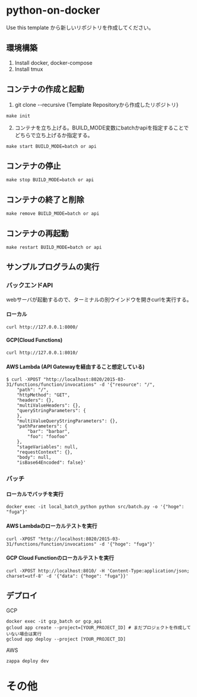 # python-on-docker

Use this template から新しいリポジトリを作成してください。

## 環境構築

1. Install docker, docker-compose
2. Install tmux

## コンテナの作成と起動

1. git clone --recursive {Template Repositoryから作成したリポジトリ}

```
make init
```

2. コンテナを立ち上げる。BUILD_MODE変数にbatchかapiを指定することでどちらで立ち上げるか指定する。<br>

```
make start BUILD_MODE=batch or api
```

## コンテナの停止

```
make stop BUILD_MODE=batch or api
```

## コンテナの終了と削除

```
make remove BUILD_MODE=batch or api
```

## コンテナの再起動

```
make restart BUILD_MODE=batch or api
```

## サンプルプログラムの実行

### バックエンドAPI

webサーバが起動するので、ターミナルの別ウインドウを開きcurlを実行する。

#### ローカル

```
curl http://127.0.0.1:8000/
```

#### GCP(Cloud Functions)

```
curl http://127.0.0.1:8010/
```

#### AWS Lambda (API Gatewayを経由すること想定している)

```
$ curl -XPOST "http://localhost:8020/2015-03-31/functions/function/invocations" -d '{"resource": "/",
    "path": "/",
    "httpMethod": "GET",
    "headers": {},
    "multiValueHeaders": {},
    "queryStringParameters": {
    },
    "multiValueQueryStringParameters": {},
    "pathParameters": {
        "bar": "barbar",
        "foo": "foofoo"
    },
    "stageVariables": null,
    "requestContext": {},
    "body": null,
    "isBase64Encoded": false}'
```

### バッチ

#### ローカルでバッチを実行

```docker exec -it local_batch_python python src/batch.py -o '{"hoge": "fuga"}'```

#### AWS Lambdaのローカルテストを実行

```curl -XPOST "http://localhost:8020/2015-03-31/functions/function/invocations" -d '{"hoge": "fuga"}'```

#### GCP Cloud Functionのローカルテストを実行

```curl -XPOST http://localhost:8010/ -H 'Content-Type:application/json; charset=utf-8' -d '{"data": {"hoge": "fuga"}}'```

## デプロイ

GCP

```
docker exec -it gcp_batch or gcp_api
gcloud app create --project=[YOUR_PROJECT_ID] # まだプロジェクトを作成していない場合は実行
gcloud app deploy --project [YOUR_PROJECT_ID]
```

AWS

```
zappa deploy dev
```

# その他
